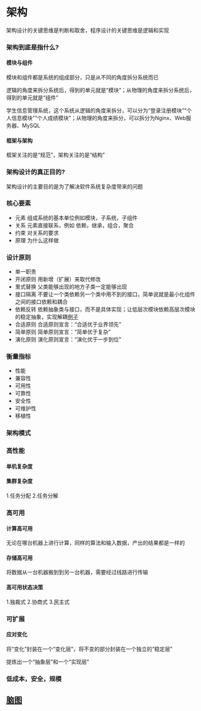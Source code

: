 # 架构

架构设计的关键思维是判断和取舍，程序设计的关键思维是逻辑和实现

### 架构到底是指什么?

#### 模块与组件
模块和组件都是系统的组成部分，只是从不同的角度拆分系统而已

逻辑的角度来拆分系统后，得到的单元就是“模块”；从物理的角度来拆分系统后，得到的单元就是“组件”

学生信息管理系统，这个系统从逻辑的角度来拆分，可以分为“登录注册模块”“个人信息模块”“个人成绩模块”；从物理的角度来拆分，可以拆分为Nginx、Web服务器、MySQL

#### 框架与架构

框架关注的是“规范”，架构关注的是“结构”

### 架构设计的真正目的?
架构设计的主要目的是为了解决软件系统复杂度带来的问题

### 核心要素
- 元素  组成系统的基本单位例如模块，子系统，子组件
- 关系  元素直接联系，例如 依赖，继承，组合，聚合
- 约束  对关系的要求
- 原理  为什么这样做

### 设计原则
- 单一职责
- 开闭原则  用新增（扩展）来取代修改
- 里式替换  父类能够出现的地方子类一定能够出现
- 接口隔离  不要让一个类依赖另一个类中用不到的接口，简单说就是最小化组件之间的接口依赖和耦合
- 依赖反转  依赖抽象类与接口，而不是具体实现；让低层次模块依赖高层次模块的稳定抽象，实现解耦[例子](https://zhuanlan.zhihu.com/p/275785681)
- 合适原则  合适原则宣言：“合适优于业界领先”
- 简单原则  简单原则宣言：“简单优于复杂”
- 演化原则  演化原则宣言：“演化优于一步到位”

### 衡量指标

- 性能
- 兼容性
- 可用性
- 可靠性
- 安全性
- 可维护性
- 移植性

### 架构模式


### 高性能

#### 单机复杂度

#### 集群复杂度

1.任务分配
2.任务分解

### 高可用

#### 计算高可用
无论在哪台机器上进行计算，同样的算法和输入数据，产出的结果都是一样的

#### 存储高可用
将数据从一台机器搬到到另一台机器，需要经过线路进行传输

#### 高可用状态决策
1.独裁式
2.协商式
3.民主式

### 可扩展

#### 应对变化
将“变化”封装在一个“变化层”，将不变的部分封装在一个独立的“稳定层”

提炼出一个“抽象层”和一个“实现层”

### 低成本，安全，规模


## [脑图](https://www.yuque.com/u21687997/dxgwen/cm8xsf)
